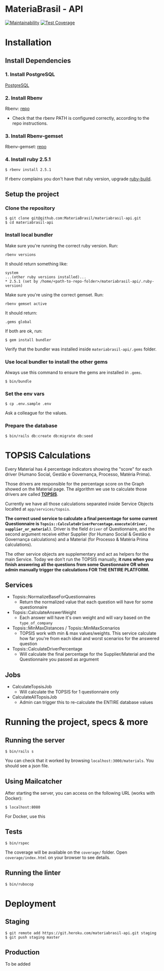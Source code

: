 # MateriaBrasil - API

[![Maintainability](https://api.codeclimate.com/v1/badges/17a992dbbd55d69639eb/maintainability)](https://codeclimate.com/repos/5b085ac5bbf75a0289004e55/maintainability) [![Test Coverage](https://api.codeclimate.com/v1/badges/17a992dbbd55d69639eb/test_coverage)](https://codeclimate.com/repos/5b085ac5bbf75a0289004e55/test_coverage)

# Installation

## Install Dependencies

### 1. Install PostgreSQL

[PostgreSQL](http://postgresql.org/)

### 2. Install Rbenv

Rbenv: [repo](https://github.com/rbenv/rbenv)

- Check that the rbenv PATH is configured correctly, according to the repo instructions.

### 3. Install Rbenv-gemset

Rbenv-gemset: [repo](https://github.com/jf/rbenv-gemset)

### 4. Install ruby 2.5.1
```
$ rbenv install 2.5.1
```

If rbenv complains you don't have that ruby version, upgrade [ruby-build](https://github.com/rbenv/ruby-build#readme).

## Setup the project

### Clone the repository
```
$ git clone git@github.com:MateriaBrasil/materiabrasil-api.git
$ cd materiabrasil-api
```

### Install local bundler
Make sure you're running the correct ruby version. Run:

```
rbenv versions
```
It should return something like:
```
system
...(other ruby versions installed)...
* 2.5.1 (set by /home/<path-to-repo-folder>/materiabrasil-api/.ruby-version)

```
Make sure you're using the correct gemset. Run:
```
rbenv gemset active
```
It should return:
```
.gems global
```

If both are ok, run:
```
$ gem install bundler
```
Verify that the bundler was installed inside `materiabrasil-api/.gems` folder.

### Use local bundler to install the other gems
Always use this command to ensure the gems are installed in `.gems`.
```
$ bin/bundle
```

### Set the env vars
```
$ cp .env.sample .env
```
Ask a colleague for the values.

### Prepare the database
```
$ bin/rails db:create db:migrate db:seed
```

# TOPSIS Calculations

Every Material has 4 percentage indicators showing the "score" for each driver
(Humano Social, Gestão e Governança, Processo, Matéria Prima).

Those drivers are responsible for the percentage score on the Graph showed on the
Material page. The algorithm we use to calculate those drivers are called **[TOPSIS](https://en.wikipedia.org/wiki/TOPSIS)**.

Currently we have all those calculations separated inside Service Objects localted at
`app/services/topsis`.

**The correct used service to calculate a final percentage for some current Questionnaire
is `Topsis::CalculateDriverPercentage.execute(driver, supplier_or_material)`**.
Driver is the field `driver` of Questionnaire, and the second argument receive either
Supplier (for Humano Social & Gestão e Governança calculations) and a Material (for
Processo & Matéria Prima calculations).

The other service objects are supplementary and act as helpers for the main Service.
Today we don't run the TOPSIS manually, **it runs when you finish answering all the
questions from some Questionnaire OR when admin manually trigger the calculations
FOR THE ENTIRE PLATFORM.**

## Services
- Topsis::NormalizeBaseForQuestionnaires
  - Return the normalized value that each question will have for some questionnaire
- Topsis::CalculateAnswerWeight
  - Each answer will have it's own weight and will vary based on the `type_of_company`
- Topsis::MinMaxDistances / Topsis::MinMaxScenarios
  - TOPSIS work with min & max values/weights. This service calculate how far you're from each ideal and worst scenarios for the answered question
- Topsis::CalculateDriverPercentage
  - Will calculate the final percentage for the Supplier/Material and the Questionnaire you passed as argument

## Jobs
- CalculateTopsisJob
  - Will calculate the TOPSIS for 1 questionnaire only
- CalculateAllTopsisJob
  - Admin can trigger this to re-calculate the ENTIRE database values

# Running the project, specs & more

## Running the server
```
$ bin/rails s
```

You can check that it worked by browsing `localhost:3000/materials`. You should see a json file.

## Using Mailcatcher

After starting the server, you can access on the following URL (works with Docker):

```
$ localhost:8080
```

For Docker, use this

## Tests
```
$ bin/rspec
```
The coverage will be available on the `coverage/` folder. Open `coverage/index.html` on your browser to see details.


## Running the linter
```
$ bin/rubocop
```

# Deployment

## Staging

```
$ git remote add https://git.heroku.com/materiabrasil-api.git staging
$ git push staging master
```

## Production

To be added
